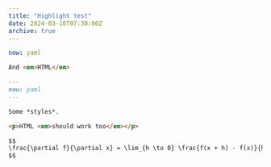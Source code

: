 ```yaml
---
title: "Highlight test"
date: 2024-03-16T07:30:00Z
archive: true
---
```


```yaml
now: yaml
```

```html
And <em>HTML</em>
```

```markdown
---
now: yaml
---

Some *styles*.

<p>HTML <em>should work too</em></p>

$$
\frac{\partial f}{\partial x} = \lim_{h \to 0} \frac{f(x + h) - f(x)}{h}
$$
```
